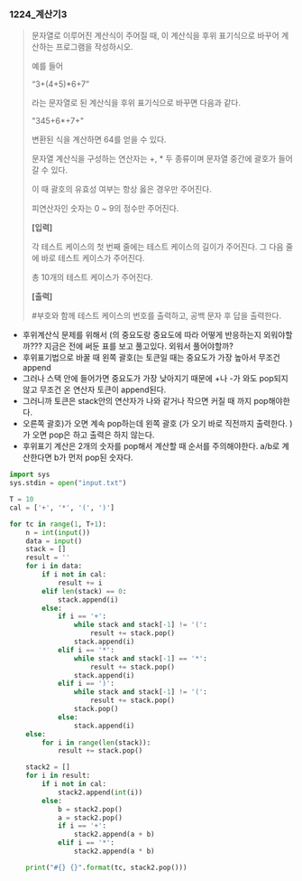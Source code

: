 ### 1224_계산기3

> 문자열로 이루어진 계산식이 주어질 때, 이 계산식을 후위 표기식으로 바꾸어 계산하는 프로그램을 작성하시오.
>
> 예를 들어
>
> “3+(4+5)*6+7”
>
> 라는 문자열로 된 계산식을 후위 표기식으로 바꾸면 다음과 같다.
>
> "345+6*+7+"
>
> 변환된 식을 계산하면 64를 얻을 수 있다.
>
> 문자열 계산식을 구성하는 연산자는 +, * 두 종류이며 문자열 중간에 괄호가 들어갈 수 있다.
>
> 이 때 괄호의 유효성 여부는 항상 옳은 경우만 주어진다.
>
> 피연산자인 숫자는 0 ~ 9의 정수만 주어진다.
>
> **[입력]**
>
> 각 테스트 케이스의 첫 번째 줄에는 테스트 케이스의 길이가 주어진다. 그 다음 줄에 바로 테스트 케이스가 주어진다.
>
> 총 10개의 테스트 케이스가 주어진다.
>
> **[출력]**
>
> \#부호와 함께 테스트 케이스의 번호를 출력하고, 공백 문자 후 답을 출력한다.





- 후위계산식 문제를 위해서 (의 중요도랑 중요도에 따라 어떻게 반응하는지 외워야할까??? 지금은 전에 써둔 표를 보고 풀고있다. 외워서 풀어야할까?
- 후위표기법으로 바꿀 때 왼쪽 괄호(는 토큰일 때는 중요도가 가장 높아서 무조건 append
- 그러나 스택 안에 들어가면 중요도가 가장 낮아지기 때문에 +나 -가 와도 pop되지 않고 무조건 온 연산자 토큰이 append된다.
- 그러니까 토큰은 stack안의 연산자가 나와 같거나 작으면 커질 때 까지 pop해야한다.
- 오른쪽 괄호)가 오면 계속 pop하는데 왼쪽 괄호 (가 오기 바로 직전까지 출력한다. )가 오면 pop은 하고 출력은 하지 않는다. 
- 후위표기 계산은 2개의 숫자를 pop해서 계산할 때 순서를 주의해야한다. a/b로 계산한다면 b가 먼저 pop된 숫자다.

```python
import sys
sys.stdin = open("input.txt")

T = 10
cal = ['+', '*', '(', ')']

for tc in range(1, T+1):
    n = int(input())
    data = input()
    stack = []
    result = ''
    for i in data:
        if i not in cal:
            result += i
        elif len(stack) == 0:
            stack.append(i)
        else:
            if i == '+':
                while stack and stack[-1] != '(':
                    result += stack.pop()
                stack.append(i)
            elif i == '*':
                while stack and stack[-1] == '*':
                    result += stack.pop()
                stack.append(i)
            elif i == ')':
                while stack and stack[-1] != '(':
                    result += stack.pop()
                stack.pop()
            else:
                stack.append(i)
    else:
        for i in range(len(stack)):
            result += stack.pop()

    stack2 = []
    for i in result:
        if i not in cal:
            stack2.append(int(i))
        else:
            b = stack2.pop()
            a = stack2.pop()
            if i == '+':
                stack2.append(a + b)
            elif i == '*':
                stack2.append(a * b)

    print("#{} {}".format(tc, stack2.pop()))
```

